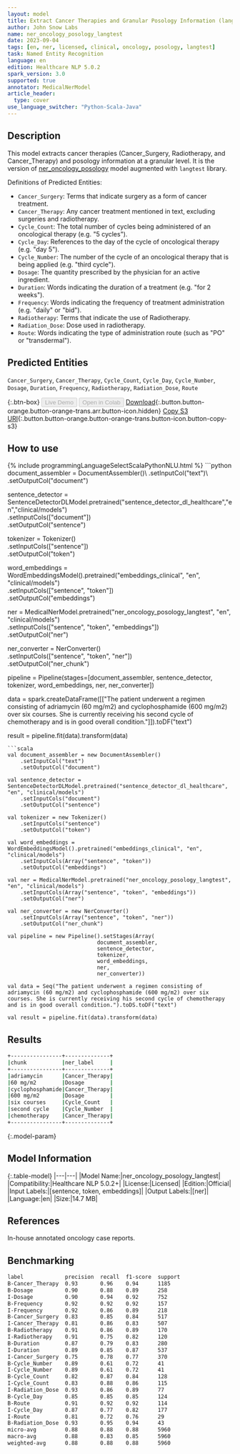 ```yaml
---
layout: model
title: Extract Cancer Therapies and Granular Posology Information (langtest)
author: John Snow Labs
name: ner_oncology_posology_langtest
date: 2023-09-04
tags: [en, ner, licensed, clinical, oncology, posology, langtest]
task: Named Entity Recognition
language: en
edition: Healthcare NLP 5.0.2
spark_version: 3.0
supported: true
annotator: MedicalNerModel
article_header:
  type: cover
use_language_switcher: "Python-Scala-Java"
---
```


## Description

This model extracts cancer therapies (Cancer_Surgery, Radiotherapy, and Cancer_Therapy) and posology information at a granular level. It is the version of [ner_oncology_posology](https://nlp.johnsnowlabs.com/2022/11/24/ner_oncology_posology_en.html) model augmented with `langtest` library.

Definitions of Predicted Entities:

- `Cancer_Surgery`: Terms that indicate surgery as a form of cancer treatment.
- `Cancer_Therapy`: Any cancer treatment mentioned in text, excluding surgeries and radiotherapy.
- `Cycle_Count`: The total number of cycles being administered of an oncological therapy (e.g. "5 cycles"). 
- `Cycle_Day`: References to the day of the cycle of oncological therapy (e.g. "day 5").
- `Cycle_Number`: The number of the cycle of an oncological therapy that is being applied (e.g. "third cycle").
- `Dosage`: The quantity prescribed by the physician for an active ingredient.
- `Duration`: Words indicating the duration of a treatment (e.g. "for 2 weeks").
- `Frequency`: Words indicating the frequency of treatment administration (e.g. "daily" or "bid").
- `Radiotherapy`: Terms that indicate the use of Radiotherapy.
- `Radiation_Dose`: Dose used in radiotherapy.
- `Route`: Words indicating the type of administration route (such as "PO" or "transdermal").

## Predicted Entities

`Cancer_Surgery`, `Cancer_Therapy`, `Cycle_Count`, `Cycle_Day`, `Cycle_Number`, `Dosage`, `Duration`, `Frequency`, `Radiotherapy`, `Radiation_Dose`, `Route`

{:.btn-box}
<button class="button button-orange" disabled>Live Demo</button>
<button class="button button-orange" disabled>Open in Colab</button>
[Download](https://s3.amazonaws.com/auxdata.johnsnowlabs.com/clinical/models/ner_oncology_posology_langtest_en_5.0.2_3.0_1693828527870.zip){:.button.button-orange.button-orange-trans.arr.button-icon.hidden}
[Copy S3 URI](s3://auxdata.johnsnowlabs.com/clinical/models/ner_oncology_posology_langtest_en_5.0.2_3.0_1693828527870.zip){:.button.button-orange.button-orange-trans.button-icon.button-copy-s3}

## How to use



<div class="tabs-box" markdown="1">
{% include programmingLanguageSelectScalaPythonNLU.html %}
```python
document_assembler = DocumentAssembler()\
    .setInputCol("text")\
    .setOutputCol("document")

sentence_detector = SentenceDetectorDLModel.pretrained("sentence_detector_dl_healthcare","en","clinical/models")\
    .setInputCols(["document"])\
    .setOutputCol("sentence")

tokenizer = Tokenizer() \
    .setInputCols(["sentence"]) \
    .setOutputCol("token")

word_embeddings = WordEmbeddingsModel().pretrained("embeddings_clinical", "en", "clinical/models")\
    .setInputCols(["sentence", "token"]) \
    .setOutputCol("embeddings")                

ner = MedicalNerModel.pretrained("ner_oncology_posology_langtest", "en", "clinical/models") \
    .setInputCols(["sentence", "token", "embeddings"]) \
    .setOutputCol("ner")

ner_converter = NerConverter() \
    .setInputCols(["sentence", "token", "ner"]) \
    .setOutputCol("ner_chunk")

pipeline = Pipeline(stages=[document_assembler,
                            sentence_detector,
                            tokenizer,
                            word_embeddings,
                            ner,
                            ner_converter])

data = spark.createDataFrame([["The patient underwent a regimen consisting of adriamycin (60 mg/m2) and cyclophosphamide (600 mg/m2) over six courses. She is currently receiving his second cycle of chemotherapy and is in good overall condition."]]).toDF("text")

result = pipeline.fit(data).transform(data)
```
```scala
val document_assembler = new DocumentAssembler()
    .setInputCol("text")
    .setOutputCol("document")
    
val sentence_detector = SentenceDetectorDLModel.pretrained("sentence_detector_dl_healthcare", "en", "clinical/models")
    .setInputCols("document")
    .setOutputCol("sentence")
    
val tokenizer = new Tokenizer()
    .setInputCols("sentence")
    .setOutputCol("token")
    
val word_embeddings = WordEmbeddingsModel().pretrained("embeddings_clinical", "en", "clinical/models")
    .setInputCols(Array("sentence", "token"))
    .setOutputCol("embeddings")                
    
val ner = MedicalNerModel.pretrained("ner_oncology_posology_langtest", "en", "clinical/models")
    .setInputCols(Array("sentence", "token", "embeddings"))
    .setOutputCol("ner")
    
val ner_converter = new NerConverter()
    .setInputCols(Array("sentence", "token", "ner"))
    .setOutputCol("ner_chunk")
  
val pipeline = new Pipeline().setStages(Array(
                            document_assembler,
                            sentence_detector,
                            tokenizer,
                            word_embeddings,
                            ner,
                            ner_converter))    

val data = Seq("The patient underwent a regimen consisting of adriamycin (60 mg/m2) and cyclophosphamide (600 mg/m2) over six courses. She is currently receiving his second cycle of chemotherapy and is in good overall condition.").toDS.toDF("text")

val result = pipeline.fit(data).transform(data)
```
</div>

## Results

```bash
+----------------+--------------+
|chunk           |ner_label     |
+----------------+--------------+
|adriamycin      |Cancer_Therapy|
|60 mg/m2        |Dosage        |
|cyclophosphamide|Cancer_Therapy|
|600 mg/m2       |Dosage        |
|six courses     |Cycle_Count   |
|second cycle    |Cycle_Number  |
|chemotherapy    |Cancer_Therapy|
+----------------+--------------+
```

{:.model-param}
## Model Information

{:.table-model}
|---|---|
|Model Name:|ner_oncology_posology_langtest|
|Compatibility:|Healthcare NLP 5.0.2+|
|License:|Licensed|
|Edition:|Official|
|Input Labels:|[sentence, token, embeddings]|
|Output Labels:|[ner]|
|Language:|en|
|Size:|14.7 MB|

## References

In-house annotated oncology case reports.

## Benchmarking

```bash
label             precision  recall  f1-score  support 
B-Cancer_Therapy  0.93       0.96    0.94      1185    
B-Dosage          0.90       0.88    0.89      258     
I-Dosage          0.90       0.94    0.92      752     
B-Frequency       0.92       0.92    0.92      157     
I-Frequency       0.92       0.86    0.89      218     
B-Cancer_Surgery  0.83       0.85    0.84      517     
I-Cancer_Therapy  0.81       0.86    0.83      507     
B-Radiotherapy    0.91       0.86    0.89      170     
I-Radiotherapy    0.91       0.75    0.82      120     
B-Duration        0.87       0.79    0.83      280     
I-Duration        0.89       0.85    0.87      537     
I-Cancer_Surgery  0.75       0.78    0.77      370     
B-Cycle_Number    0.89       0.61    0.72      41      
I-Cycle_Number    0.89       0.61    0.72      41      
B-Cycle_Count     0.82       0.87    0.84      128     
I-Cycle_Count     0.83       0.88    0.86      115     
I-Radiation_Dose  0.93       0.86    0.89      77      
B-Cycle_Day       0.85       0.85    0.85      124     
B-Route           0.91       0.92    0.92      114     
I-Cycle_Day       0.87       0.77    0.82      177     
I-Route           0.81       0.72    0.76      29      
B-Radiation_Dose  0.93       0.95    0.94      43      
micro-avg         0.88       0.88    0.88      5960    
macro-avg         0.88       0.83    0.85      5960    
weighted-avg      0.88       0.88    0.88      5960    
```